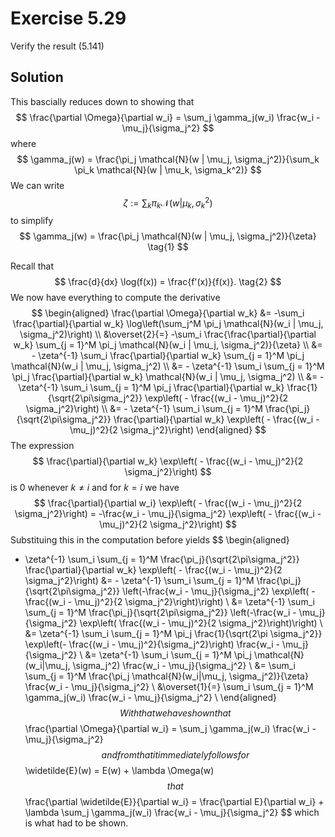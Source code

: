 # Exercise 5.29
Verify the result (5.141)

## Solution
This bascially reduces down to showing that
$$
\frac{\partial \Omega}{\partial w_i} = \sum_j \gamma_j(w_i) \frac{w_i - \mu_j}{\sigma_j^2}
$$
where
$$
\gamma_j(w) = \frac{\pi_j \mathcal{N}(w | \mu_j, \sigma_j^2)}{\sum_k \pi_k \mathcal{N}(w | \mu_k, \sigma_k^2)}
$$
We can write
$$
\zeta := \sum_k \pi_k \mathcal{N}(w | \mu_k, \sigma_k^2)
$$
to simplify
$$
\gamma_j(w) = \frac{\pi_j \mathcal{N}(w | \mu_j, \sigma_j^2)}{\zeta} \tag{1}
$$

Recall that
$$
\frac{d}{dx} \log(f(x)) = \frac{f'(x)}{f(x)}. \tag{2}
$$
We now have everything to compute the derivative
$$
\begin{aligned}
\frac{\partial \Omega}{\partial w_k} &= -\sum_i \frac{\partial}{\partial w_k} \log\left(\sum_j^M \pi_j \mathcal{N}(w_i | \mu_j, \sigma_j^2)\right) \\
&\overset{2}{=} -\sum_i \frac{\frac{\partial}{\partial w_k} \sum_{j = 1}^M \pi_j \mathcal{N}(w_i | \mu_j, \sigma_j^2)}{\zeta} \\
&= - \zeta^{-1} \sum_i \frac{\partial}{\partial w_k} \sum_{j = 1}^M \pi_j \mathcal{N}(w_i | \mu_j, \sigma_j^2) \\
&= - \zeta^{-1} \sum_i \sum_{j = 1}^M \pi_j \frac{\partial}{\partial w_k} \mathcal{N}(w_i | \mu_j, \sigma_j^2) \\
&= - \zeta^{-1} \sum_i \sum_{j = 1}^M \pi_j \frac{\partial}{\partial w_k} \frac{1}{\sqrt{2\pi\sigma_j^2}} \exp\left( - \frac{(w_i - \mu_j)^2}{2 \sigma_j^2}\right) \\
&= - \zeta^{-1} \sum_i \sum_{j = 1}^M \frac{\pi_j}{\sqrt{2\pi\sigma_j^2}} \frac{\partial}{\partial w_k} \exp\left( - \frac{(w_i - \mu_j)^2}{2 \sigma_j^2}\right)
\end{aligned}
$$
The expression
$$
\frac{\partial}{\partial w_k} \exp\left( - \frac{(w_i - \mu_j)^2}{2 \sigma_j^2}\right)
$$
is $0$ whenever $k \neq i$ and for $k = i$ we have
$$
\frac{\partial}{\partial w_i} \exp\left( - \frac{(w_i - \mu_j)^2}{2 \sigma_j^2}\right) = -\frac{w_i - \mu_j}{\sigma_j^2} \exp\left( - \frac{(w_i - \mu_j)^2}{2 \sigma_j^2}\right)
$$
Substituing this in the computation before yields
$$
\begin{aligned}
- \zeta^{-1} \sum_i \sum_{j = 1}^M \frac{\pi_j}{\sqrt{2\pi\sigma_j^2}} \frac{\partial}{\partial w_k} \exp\left( - \frac{(w_i - \mu_j)^2}{2 \sigma_j^2}\right) &= - \zeta^{-1} \sum_i \sum_{j = 1}^M \frac{\pi_j}{\sqrt{2\pi\sigma_j^2}} \left(-\frac{w_i - \mu_j}{\sigma_j^2} \exp\left( - \frac{(w_i - \mu_j)^2}{2 \sigma_j^2}\right)\right) \\
&= \zeta^{-1} \sum_i \sum_{j = 1}^M \frac{\pi_j}{\sqrt{2\pi\sigma_j^2}} \left(-\frac{w_i - \mu_j}{\sigma_j^2} \exp\left( \frac{(w_i - \mu_j)^2}{2 \sigma_j^2}\right)\right) \\
&= \zeta^{-1} \sum_i \sum_{j = 1}^M \pi_j \frac{1}{\sqrt{2\pi \sigma_j^2}} \exp\left(- \frac{(w_i - \mu_j)^2}{\sigma_j^2}\right) \frac{w_i - \mu_j}{\sigma_j^2} \\
&= \zeta^{-1} \sum_i \sum_{j = 1}^M \pi_j \mathcal{N}(w_i|\mu_j, \sigma_j^2) \frac{w_i - \mu_j}{\sigma_j^2} \\
&= \sum_i \sum_{j = 1}^M \frac{\pi_j \mathcal{N}(w_i|\mu_j, \sigma_j^2)}{\zeta} \frac{w_i - \mu_j}{\sigma_j^2} \\
&\overset{1}{=} \sum_i \sum_{j = 1}^M \gamma_j(w_i) \frac{w_i - \mu_j}{\sigma_j^2} \\
\end{aligned}
$$
With that we have shown that
$$
\frac{\partial \Omega}{\partial w_i} = \sum_j \gamma_j(w_i) \frac{w_i - \mu_j}{\sigma_j^2}
$$
and from that it immediately follows for
$$
\widetilde{E}(w) = E(w) + \lambda \Omega(w)
$$
that
$$
\frac{\partial \widetilde{E}}{\partial w_i} = \frac{\partial E}{\partial w_i} + \lambda \sum_j \gamma_j(w_i) \frac{w_i - \mu_j}{\sigma_j^2}
$$
which is what had to be shown.